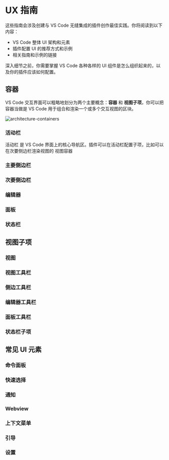 # UX 指南

这些指南会涉及创建与 VS Code 无缝集成的插件创作最佳实践。你将阅读到以下内容：

- VS Code 整体 UI 架构和元素
- 插件配置 UI 的推荐方式和示例
- 相关指南和示例的链接

深入细节之前，你需要掌握 VS Code 各种各样的 UI 组件是怎么组织起来的，以及你的插件应该如何配置。

## 容器

VS Code 交互界面可以粗略地划分为两个主要概念：**容器** 和 **视图子项**，你可以把容器当做是 VS Code 用于组合和渲染一个或多个交互视图的区块。

![architecture-containers](https://code.visualstudio.com/assets/api/ux-guidelines/examples/architecture-containers.png)

### 活动栏
活动栏 是 VS Code 界面上的核心导航区。插件可以在活动栏配置子项，比如可以在次要侧边栏渲染视图的 视图容器

### 主要侧边栏

### 次要侧边栏

### 编辑器

### 面板

### 状态栏

## 视图子项

### 视图

### 视图工具栏

### 侧边工具栏

### 编辑器工具栏

### 面板工具栏

### 状态栏子项

## 常见 UI 元素

### 命令面板

### 快速选择

### 通知

### Webview

### 上下文菜单

### 引导

### 设置
